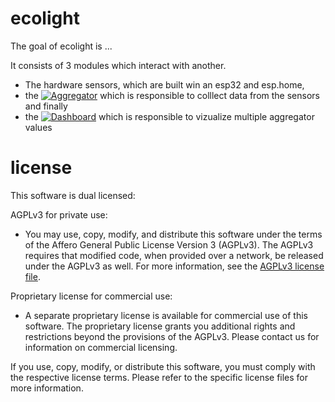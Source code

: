 # ecolight

The goal of ecolight is ...

It consists of 3 modules which interact with another.

* The hardware sensors, which are built win an esp32 and esp.home, 
* the [![Aggregator](https://github.com/bytebang/ecolight/actions/workflows/aggregator.yml/badge.svg)](https://github.com/bytebang/ecolight/actions/workflows/aggregator.yml) which is responsible to colllect data from the sensors and finally
* the [![Dashboard](https://github.com/bytebang/ecolight/actions/workflows/dashboard.yml/badge.svg)](https://github.com/bytebang/ecolight/actions/workflows/dashboard.yml) which is responsible to vizualize multiple aggregator values


# license 

This software is dual licensed:

AGPLv3 for private use:
- You may use, copy, modify, and distribute this software under the terms of the Affero General Public License Version 3 (AGPLv3). The AGPLv3 requires that modified code, when provided over a network, be released under the AGPLv3 as well. For more information, see the [AGPLv3 license file](./LICENSE-AGPLv3.txt).

Proprietary license for commercial use:
- A separate proprietary license is available for commercial use of this software. The proprietary license grants you additional rights and restrictions beyond the provisions of the AGPLv3. Please contact us for information on commercial licensing.

If you use, copy, modify, or distribute this software, you must comply with the respective license terms. Please refer to the specific license files for more information.

